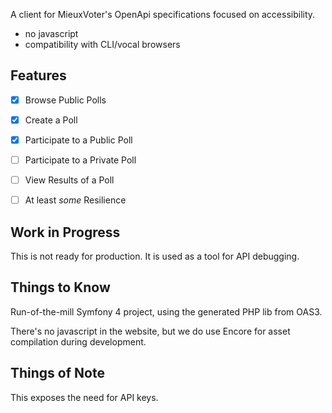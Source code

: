 
A client for MieuxVoter's OpenApi specifications focused on accessibility.

- no javascript
- compatibility with CLI/vocal browsers


## Features

- [x] Browse Public Polls
- [x] Create a Poll
- [x] Participate to a Public Poll
- [ ] Participate to a Private Poll
- [ ] View Results of a Poll
- [ ] At least *some* Resilience


## Work in Progress

This is not ready for production.
It is used as a tool for API debugging.


## Things to Know

Run-of-the-mill Symfony 4 project,
using the generated PHP lib from OAS3.

There's no javascript in the website, but we do use Encore for asset compilation during development.


## Things of Note

This exposes the need for API keys.


